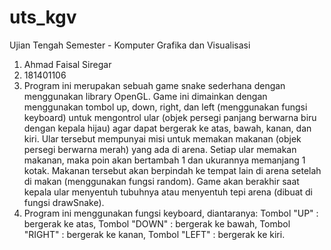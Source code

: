 # uts_kgv
Ujian Tengah Semester - Komputer Grafika dan Visualisasi

1. Ahmad Faisal Siregar
2. 181401106
3. Program ini merupakan sebuah game snake sederhana dengan menggunakan library OpenGL. Game ini dimainkan dengan menggunakan tombol up, down, right, dan left (menggunakan fungsi keyboard) untuk mengontrol ular (objek persegi panjang berwarna biru dengan kepala hijau) agar dapat bergerak ke atas, bawah, kanan, dan kiri. Ular tersebut mempunyai misi untuk memakan makanan (objek persegi berwarna merah) yang ada di arena. Setiap ular memakan makanan, maka poin akan bertambah 1 dan ukurannya memanjang 1 kotak. Makanan tersebut akan berpindah ke tempat lain di arena setelah di makan (menggunakan fungsi random). Game akan berakhir saat kepala ular menyentuh tubuhnya atau menyentuh tepi arena (dibuat di fungsi drawSnake).
4. Program ini menggunakan fungsi keyboard, diantaranya: 
    Tombol "UP"     : bergerak ke atas,
    Tombol "DOWN"   : bergerak ke bawah,
    Tombol "RIGHT"  : bergerak ke kanan,
    Tombol "LEFT"   : bergerak ke kiri.
